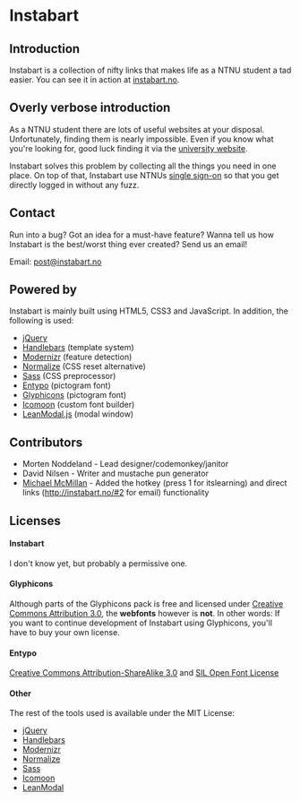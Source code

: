 Instabart
=========

## Introduction
Instabart is a collection of nifty links that makes life as a NTNU student a tad easier. You can see it in action at [instabart.no](http://instabart.no).

## Overly verbose introduction
As a NTNU student there are lots of useful websites at your disposal. Unfortunately, finding them is nearly impossible. Even if you know what you're looking for, good luck finding it via the [university website](http://xkcd.com/773/).

Instabart solves this problem by collecting all the things you need in one place. On top of that, Instabart use NTNUs [single sign-on](http://searchsecurity.techtarget.com/definition/single-sign-on) so that you get directly logged in without any fuzz.

## Contact
Run into a bug? Got an idea for a must-have feature? Wanna tell us how Instabart is the best/worst thing ever created? Send us an email!

Email: post@instabart.no

## Powered by
Instabart is mainly built using HTML5, CSS3 and JavaScript. In addition, the following is used:

- [jQuery](http://jquery.com/)
- [Handlebars](http://handlebarsjs.com/) (template system)
- [Modernizr](http://modernizr.com/) (feature detection)
- [Normalize](http://necolas.github.io/normalize.css/) (CSS reset alternative)
- [Sass](http://sass-lang.com/) (CSS preprocessor)
- [Entypo](http://entypo.com/) (pictogram font)
- [Glyphicons](http://glyphicons.com/) (pictogram font)
- [Icomoon](http://icomoon.io/) (custom font builder)
- [LeanModal.js](http://leanmodal.finelysliced.com.au/) (modal window)

## Contributors

- Morten Noddeland - Lead designer/codemonkey/janitor
- David Nilsen - Writer and mustache pun generator
- [Michael McMillan](http://github.com/michaelmcmillan) - Added the hotkey (press 1 for itslearning) and direct links (http://instabart.no/#2 for email) functionality

## Licenses

#### Instabart
I don't know yet, but probably a permissive one.

#### Glyphicons
Although parts of the Glyphicons pack is free and licensed under [Creative Commons Attribution 3.0](http://creativecommons.org/licenses/by/3.0/), the **webfonts** however is **not**. In other words: If you want to continue development of Instabart using Glyphicons, you'll have to buy your own license.

#### Entypo
[Creative Commons Attribution-ShareAlike 3.0](http://creativecommons.org/licenses/by-sa/3.0/) and [SIL Open Font License](http://scripts.sil.org/OFL)

#### Other
The rest of the tools used is available under the MIT License:

- [jQuery](https://github.com/jquery/jquery/blob/master/MIT-LICENSE.txt)
- [Handlebars](https://github.com/wycats/handlebars.js/blob/master/LICENSEE)
- [Modernizr](http://modernizr.com/license/)
- [Normalize](https://github.com/necolas/normalize.css/blob/master/LICENSE.md)
- [Sass](http://sass-lang.com/docs/yardoc/file.MIT-LICENSE.html)
- [Icomoon](https://github.com/Keyamoon/IcoMoon-App/blob/master/LICENSE.md)
- [LeanModal](http://leanmodal.finelysliced.com.au/)